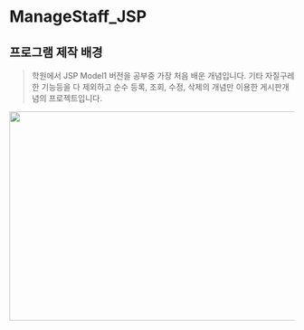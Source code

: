 # ManageStaff_JSP

## 프로그램 제작 배경

> 학원에서 JSP Model1 버전을 공부중 가장 처음 배운 개념입니다. 기타 자질구레한 기능등을 다 제외하고 순수 등록, 조회, 수정, 삭제의 개념만 이용한 게시판개념의 프로젝트입니다.

<img src="https://user-images.githubusercontent.com/79797179/181200340-e4b0d914-198c-4f03-a63c-ce8dc6b187cd.png" width="700" height="370">
